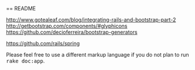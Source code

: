 == README

http://www.gotealeaf.com/blog/integrating-rails-and-bootstrap-part-2
http://getbootstrap.com/components/#glyphicons
https://github.com/decioferreira/bootstrap-generators

https://github.com/rails/spring

Please feel free to use a different markup language if you do not plan to run
<tt>rake doc:app</tt>.
